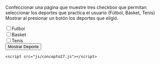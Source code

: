 Confeccionar una página que muestre tres checkbox que permitan seleccionar los deportes que practica el usuario (Fútbol, Básket, Tenis) Mostrar al presionar un botón los deportes que eligió.

<!DOCTYPE html>
<html lang="es">
<head>
    <meta charset="UTF-8">
    <meta http-equiv="X-UA-Compatible" content="IE=edge">
    <meta name="viewport" content="width=device-width, initial-scale=1.0">
    <title>Document</title>
</head>
<body>
    <!-- Resolucion 1 -->
    <form>
        <input type="checkbox"  id="a">Futbol <br>
        <input type="checkbox"  id="b">Basket <br>
        <input type="checkbox"  id="c">Tenis <br>
        <input type="button" onclick="mostrarDeportes()" value="Mostrar Deporte">
    </form>



    <script src="js/concepto27.js"></script>
</body>
</html>